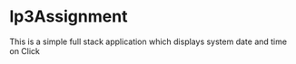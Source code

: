 # lp3Assignment
This is a simple full stack application which displays system date and time on Click
